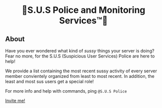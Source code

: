 #  <center>🚨S.U.S Police and Monitoring Services™🚨</center>

## About
Have you ever wondered what kind of *sussy* things your server is doing? Fear no more, for the S.U.S (Suspicious User Services) Police are here to help! 

We provide a list containing the most recent sussy activity of every server member convientely organized from least to most recent. In addition, the least and most sus users get a special role!

For more info and help with commands, ping `@S.U.S Police` 

[Invite me!](https://discord.com/api/oauth2/authorize?client_id=831578136004132905&permissions=2618289392&scope=bot)

